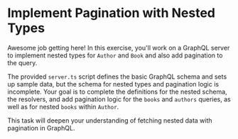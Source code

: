 # Implement Pagination with Nested Types

Awesome job getting here! In this exercise, you'll work on a GraphQL server to implement nested types for `Author` and `Book` and also add pagination to the query.

The provided `server.ts` script defines the basic GraphQL schema and sets up sample data, but the schema for nested types and pagination logic is incomplete. Your goal is to complete the definitions for the nested schema, the resolvers, and add pagination logic for the `books` and `authors` queries, as well as for nested `books` within `Author`.

This task will deepen your understanding of fetching nested data with pagination in GraphQL.